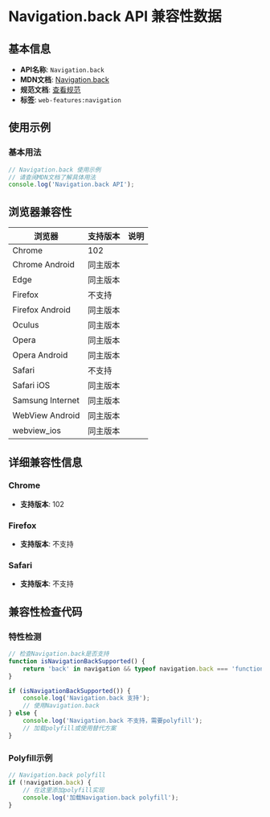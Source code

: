 # Navigation.back API 兼容性数据

## 基本信息

- **API名称**: `Navigation.back`
- **MDN文档**: [Navigation.back](https://developer.mozilla.org/docs/Web/API/Navigation/back)
- **规范文档**: [查看规范](https://html.spec.whatwg.org/multipage/nav-history-apis.html#dom-navigation-back-dev)
- **标签**: `web-features:navigation`

## 使用示例

### 基本用法

```javascript
// Navigation.back 使用示例
// 请查阅MDN文档了解具体用法
console.log('Navigation.back API');
```

## 浏览器兼容性

| 浏览器 | 支持版本 | 说明 |
|--------|----------|------|
| Chrome | 102 |  |
| Chrome Android | 同主版本 |  |
| Edge | 同主版本 |  |
| Firefox | 不支持 |  |
| Firefox Android | 同主版本 |  |
| Oculus | 同主版本 |  |
| Opera | 同主版本 |  |
| Opera Android | 同主版本 |  |
| Safari | 不支持 |  |
| Safari iOS | 同主版本 |  |
| Samsung Internet | 同主版本 |  |
| WebView Android | 同主版本 |  |
| webview_ios | 同主版本 |  |

## 详细兼容性信息

### Chrome

- **支持版本**: 102

### Firefox

- **支持版本**: 不支持

### Safari

- **支持版本**: 不支持

## 兼容性检查代码

### 特性检测

```javascript
// 检查Navigation.back是否支持
function isNavigationBackSupported() {
    return 'back' in navigation && typeof navigation.back === 'function';
}

if (isNavigationBackSupported()) {
    console.log('Navigation.back 支持');
    // 使用Navigation.back
} else {
    console.log('Navigation.back 不支持，需要polyfill');
    // 加载polyfill或使用替代方案
}
```

### Polyfill示例

```javascript
// Navigation.back polyfill
if (!navigation.back) {
    // 在这里添加polyfill实现
    console.log('加载Navigation.back polyfill');
}
```


